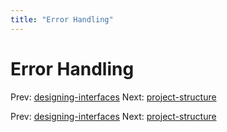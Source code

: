 ```yaml
---
title: "Error Handling"
---
```


# Error Handling

Prev: [designing-interfaces](designing-interfaces.md)
Next: [project-structure](project-structure.md)

Prev: [designing-interfaces](designing-interfaces.md)
Next: [project-structure](project-structure.md)
